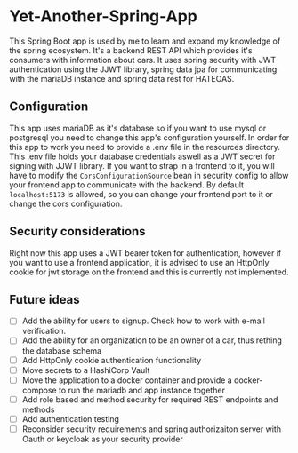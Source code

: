 ﻿# Yet-Another-Spring-App

This Spring Boot app is used by me to learn and expand my knowledge of the spring ecosystem. It's a backend REST API which provides it's consumers with information about cars. It uses spring security with JWT authentication using the JJWT library, spring data jpa for communicating with the mariaDB instance and spring data rest for HATEOAS.

## Configuration

This app uses mariaDB as it's database so if you want to use mysql or postgresql you need to change this app's configuration yourself.
In order for this app to work you need to provide a .env file in the resources directory. This .env file holds your database credentials aswell as a JWT secret for signing with JJWT library.
If you want to strap in a frontend to it, you will have to modify the `CorsConfigurationSource` bean in security config to allow your frontend app to communicate with the backend. By default `localhost:5173` is allowed, so you can change your frontend port to it or change the cors configuration.

## Security considerations

Right now this app uses a JWT bearer token for authentication, however if you want to use a frontend application, it is advised to use an HttpOnly cookie for jwt storage on the frontend and this is currently not implemented.

## Future ideas

- [ ] Add the ability for users to signup. Check how to work with e-mail verification.
- [ ] Add the ability for an organization to be an owner of a car, thus rething the database schema
- [ ] Add HttpOnly cookie authentication functionality
- [ ] Move secrets to a HashiCorp Vault
- [ ] Move the application to a docker container and provide a docker-compose to run the mariadb and app instance together
- [ ] Add role based and method security for required REST endpoints and methods
- [ ] Add authentication testing
- [ ] Reconsider security requirements and spring authorizaiton server with Oauth or keycloak as your security provider
